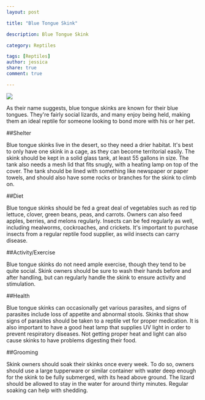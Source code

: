 ```yaml
---
layout: post

title: "Blue Tongue Skink"

description: Blue Tongue Skink 

category: Reptiles

tags: [Reptiles]
author: jessica
share: true
comment: true

---
```


<img src="/images/blue-tongues-kink-1.jpg" class="img-post">

As their name suggests, blue tongue skinks are known for their blue tongues. They're fairly social lizards, and many enjoy being held, making them an ideal reptile for someone looking to bond more with his or her pet. 

##Shelter

Blue tongue skinks live in the desert, so they need a drier habitat. It's best to only have one skink in a cage, as they can become territorial easily. The skink should be kept in a solid glass tank, at least 55 gallons in size. The tank also needs a mesh lid that fits snugly, with a heating lamp on top of the cover. The tank should be lined with something like newspaper or paper towels, and should also have some rocks or branches for the skink to climb on. 

##Diet

Blue tongue skinks should be fed a great deal of vegetables such as red tip lettuce, clover, green beans, peas, and carrots. Owners can also feed apples, berries, and melons regularly. Insects can be fed regularly as well, including mealworms, cockroaches, and crickets. It's important to purchase insects from a regular reptile food supplier, as wild insects can carry disease. 

##Activity/Exercise 

Blue tongue skinks do not need ample exercise, though they tend to be quite social. Skink owners should be sure to wash their hands before and after handling, but can regularly handle the skink to ensure activity and stimulation. 

##Health

Blue tongue skinks can occasionally get various parasites, and signs of parasites include loss of appetite and abnormal stools. Skinks that show signs of parasites should be taken to a reptile vet for proper medication. It is also important to have a good heat lamp that supplies UV light in order to prevent respiratory diseases. Not getting proper heat and light can also cause skinks to have problems digesting their food. 

##Grooming

Skink owners should soak their skinks once every week. To do so, owners should use a large tupperware or similar container with water deep enough for the skink to be fully submerged, with its head above ground. The lizard should be allowed to stay in the water for around thirty minutes. Regular soaking can help with shedding.

